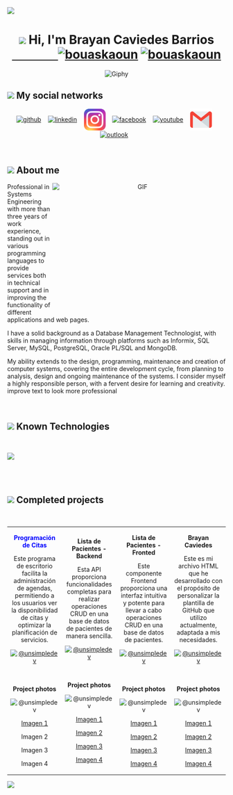 <!--divisor horizontal-->
<img src="https://user-images.githubusercontent.com/73097560/115834477-dbab4500-a447-11eb-908a-139a6edaec5c.gif">

<!-------------------------------------------------------------------------------------------------------------------------------------------------------------------------------------------->

<div style="text-align: center;">
    <h1 style="text-align: center;"> <img src="https://media.giphy.com/media/hvRJCLFzcasrR4ia7z/giphy.gif" width="35">  Hi, I'm Brayan Caviedes Barrios
        <a href="https://github.com/BrayanCaviedes">
            &nbsp;&nbsp;&nbsp;&nbsp;&nbsp;&nbsp;&nbsp;&nbsp;&nbsp;&nbsp;&nbsp;&nbsp;&nbsp;&nbsp;&nbsp;&nbsp;<img src="https://komarev.com/ghpvc/?username=bouaskaoun&label=Profile%20views&color=0e75b6&style=flat" alt="bouaskaoun"/></a> 
        <a href="https://github.com/BrayanCaviedes">
            <img src="https://img.shields.io/github/followers/bouaskaoun?label=Followers" alt="bouaskaoun" /> <br>
        </a>
    </h1>
</div>

<p align="center">
    <img src="https://media1.giphy.com/media/v1.Y2lkPTc5MGI3NjExYjI2YzUyZ3BpcWI0cDdsamVoaG9iNXkwb2dzend1MnV4MWZ6OXo1dCZlcD12MV9pbnRlcm5hbF9naWZfYnlfaWQmY3Q9Zw/qgQUggAC3Pfv687qPC/giphy.webp" alt="Giphy">
</p>

<!-------------------------------------------------------------------------------------------------------------------------------------------------------------------------------------------->

## <picture><img src = "https://media4.giphy.com/media/v1.Y2lkPTc5MGI3NjExdHd6cmJmajQzdzJrNTJvbnpmZGZnMzZkbHA0bHJocTNhZnVteWt6MyZlcD12MV9pbnRlcm5hbF9naWZfYnlfaWQmY3Q9Zw/RfMcUOEd4n9vgbmXWY/giphy.webp" width = 50px></picture> **My social networks**

<p align="center">
    <a href="https://github.com/BrayanCaviedes" target="blank"><img align="center" src="https://cdn.jsdelivr.net/npm/simple-icons@3.0.1/icons/github.svg" alt="github" height="50" width="60" /></a> &nbsp;&nbsp;
    <a href="https://www.linkedin.com/in/brayancaviedes/" target="blank"><img align="center" src="https://user-images.githubusercontent.com/88904952/234979284-68c11d7f-1acc-4f0c-ac78-044e1037d7b0.png" alt="linkedin" height="50" width="50" /></a> &nbsp;&nbsp;
    <a href="https://www.instagram.com/brian.caviedes/" target="blank"><img align="center" src="https://github.com/tandpfun/skill-icons/blob/main/icons/Instagram.svg" alt="instagram" height="50" width="50" /></a> &nbsp;&nbsp;
    <a href="https://www.facebook.com/Caviedes08" target="blank"><img align="center" src="https://raw.githubusercontent.com/rahuldkjain/github-profile-readme-generator/master/src/images/icons/Social/facebook.svg" alt="facebook" height="50" width="50" /></a> &nbsp;&nbsp;
    <a href="https://www.youtube.com/@brayan6343" target="blank"><img align="center" src="https://upload.wikimedia.org/wikipedia/commons/thumb/4/4f/YouTube_social_white_squircle.svg/512px-YouTube_social_white_squircle.svg.png" alt="youtube" height="50" width="50" /></a> &nbsp;&nbsp;
    <a href="https://mail.google.com/mail/?view=cm&fs=1&to=caviedesbrayan@gmail.com" target="blank"><img align="center" src="https://github.com/SatYu26/SatYu26/blob/master/Assets/Gmail.svg" alt="gmail" height="50" width="50" /></a> &nbsp;&nbsp;
    <a href="mailto:brian.0892@hotmail.com" target="blank"><img align="center" src="https://upload.wikimedia.org/wikipedia/commons/d/df/Microsoft_Office_Outlook_%282018%E2%80%93present%29.svg" alt="outlook" height="50" width="50" /></a> &nbsp;&nbsp;
</p>

<!-------------------------------------------------------------------------------------------------------------------------------------------------------------------------------------------->

<br>

## <picture><img src = "https://media4.giphy.com/media/v1.Y2lkPTc5MGI3NjExenNhbzBhZjgxbXdocm5iamppdnJzdTd1eTFnY2Fqc29hOWZ1cGdvNyZlcD12MV9pbnRlcm5hbF9naWZfYnlfaWQmY3Q9Zw/KGhpQ5NMoWKQurlHwI/giphy.webp" width = 50px></picture> **About me**
<a target="_blank" align="center">
  <img align="right" top="500" height="300" width="400" alt="GIF" src="https://media.giphy.com/media/SWoSkN6DxTszqIKEqv/giphy.gif">
</a>

<!-- https://raw.githubusercontent.com/0xabdulkhalid/0xabdulkhalid/main/assets/mdImages/programming.svg -->


Professional in Systems Engineering with more than three years of work experience, standing out in various programming languages ​​to provide services both in technical support and in improving the functionality of different applications and web pages.

I have a solid background as a Database Management Technologist, with skills in managing information through platforms such as Informix, SQL Server, MySQL, PostgreSQL, Oracle PL/SQL and MongoDB.

My ability extends to the design, programming, maintenance and creation of computer systems, covering the entire development cycle, from planning to analysis, design and ongoing maintenance of the systems. I consider myself a highly responsible person, with a fervent desire for learning and creativity. improve text to look more professional

<!--
- 🔭 Trabaje en la empresa ALCANOS DE COLOMBIA S.A E.S.P
- 🌱 Actualmente estoy aprendiendo DESARROLLO WEB: HTML, CSS, BOOTSTRAP, JAVASCRIPT, JQUERY, PYTHON & DJANGO
- 👯 Busco colaborar en Proyectos con lenguaje C#
- 🤔 Estoy buscando ayuda con ...
- 💬 Pregúntame sobre ...
- 📫 Cómo contactarme: brian.0892@hotmail.com
- 😄 Pronombres: ...
- ⚡ Dato curioso: ... -->
  
<!-------------------------------------------------------------------------------------------------------------------------------------------------------------------------------------------->

<br>

## <img src="https://media2.giphy.com/media/QssGEmpkyEOhBCb7e1/giphy.gif?cid=ecf05e47a0n3gi1bfqntqmob8g9aid1oyj2wr3ds3mg700bl&rid=giphy.gif" width ="25"><b>  Known Technologies</b>
<br>



<!--tech stack icons-->
<p align="left">
  <a href="https://skillicons.dev/icons?i=cs,dotnet,php,angular,typescript,css,html,js,nodejs,postgresql,mysql,mongo,git,github,azure,postman,vscode,linux,windows" target="_blank">
    <img src="https://skillicons.dev/icons?i=cs,dotnet,php,angular,typescript,css,html,js,nodejs,postgresql,mysql,mongo,git,github,azure,postman,vscode,linux,windows" />
  </a>
</p>
<br>

<!-------------------------------------------------------------------------------------------------------------------------------------------------------------------------------------------->

<br>

## <img src="https://media.giphy.com/media/WFZvB7VIXBgiz3oDXE/giphy.gif" width ="25"><b>  Completed projects</b>
<br>


<div id="proyectos">
<table align="left" >
<tr border="none">
  <td width="25%" align="center">   
    <p align="center">
        <strong style="color: blue;">Programación de Citas</strong> <br>
    </p>
    <p align="center">
        Este programa de escritorio facilita la administración de agendas, permitiendo a los usuarios ver la disponibilidad de citas y optimizar la planificación de servicios.
    </p>
    <p align="center">
        <a href="https://github.com/BrayanCaviedes/programacion_de_citas-Luegopago" target="blank">
            <img align="center" src="https://img.shields.io/badge/GitHub-100000?style=for-the-badge&logo=github&logoColor=white" alt="@unsimpledev" />
        </a>
    </p>      
    </p>
    <p align="center">
        <a href="https://github.com/BrayanCaviedes/programacion_de_citas-Luegopago" target="blank">
        </a>
    </p>  
    <p align="center"> <br> <br>
        <strong>Project photos</strong> <br>
          <p align="center">
            <img align="center" src="https://usagif.com/wp-content/uploads/loading-80.gif" alt="@unsimpledev" />
     </p>  
             <a href="https://github.com/BrayanCaviedes/BrayanCaviedes/blob/main/Programacion%20de%20Citas.jpg?raw=true"  target="_blank">
                  <p>Imagen 1</p>
                </a>
                <a >
                  <p>Imagen 2</p>
                </a>
                <a>
                  <p>Imagen 3</p>
                </a>
                <a>
                  <p>Imagen 4</p>
                </a>
</td>


    
<td width="25%" align="center">   
    <p align="center">
        <strong>Lista de Pacientes - Backend </strong> <br>
    </p>
    <p align="center">
        Esta API proporciona funcionalidades completas para realizar operaciones CRUD en una base de datos de pacientes de manera sencilla.
    </p>
    <p align="center">
        <a href="https://github.com/BrayanCaviedes/prueba_brayan_caviedes" target="blank">
            <img align="center" src="https://img.shields.io/badge/GitHub-100000?style=for-the-badge&logo=github&logoColor=white" alt="@unsimpledev" />
        </a>
    </p>       
         <p align="center"> <br> <br>
        <strong>Project photos</strong> <br>
          <p align="center">
            <img align="center" src="https://usagif.com/wp-content/uploads/loading-80.gif" alt="@unsimpledev" />
     </p>  
             <a href="https://github.com/BrayanCaviedes/BrayanCaviedes/blob/main/1.jpg?raw=true" target="_blank">
                  <p>Imagen 1</p>
                </a>
                <a href="https://github.com/BrayanCaviedes/BrayanCaviedes/blob/main/2.jpg?raw=true" target="_blank">
                  <p>Imagen 2</p>
                </a>
                <a href="https://github.com/BrayanCaviedes/BrayanCaviedes/blob/main/3.jpg?raw=true" target="_blank">
                  <p>Imagen 3</p>
                </a>
                <a href="https://github.com/BrayanCaviedes/BrayanCaviedes/blob/main/4.jpg?raw=true" target="_blank">
                  <p>Imagen 4</p>
                </a>
</td>

  
  <td width="25%" align="center">   
    <p align="center">
        <strong>Lista de Pacientes - Fronted </strong> <br>
    </p>
    <p align="center">
        Este componente Frontend proporciona una interfaz intuitiva y potente para llevar a cabo operaciones CRUD en una base de datos de pacientes.
    </p>
    <p align="center">
        <a href="https://github.com/BrayanCaviedes/prueba_brayan_caviedes_FrontEnd" target="blank">
            <img align="center" src="https://img.shields.io/badge/GitHub-100000?style=for-the-badge&logo=github&logoColor=white" alt="@unsimpledev" />
        </a>
    </p>      
           <p align="center"> <br> <br>
        <strong>Project photos</strong> <br>
          <p align="center">
            <img align="center" src="https://usagif.com/wp-content/uploads/loading-80.gif" alt="@unsimpledev" />
     </p>  
             <a href="https://github.com/BrayanCaviedes/BrayanCaviedes/blob/main/1.jpg?raw=true" target="_blank">
                  <p>Imagen 1</p>
                </a>
                <a href="https://github.com/BrayanCaviedes/BrayanCaviedes/blob/main/2.jpg?raw=true" target="_blank">
                  <p>Imagen 2</p>
                </a>
                <a href="https://github.com/BrayanCaviedes/BrayanCaviedes/blob/main/3.jpg?raw=true" target="_blank">
                  <p>Imagen 3</p>
                </a>
                <a href="https://github.com/BrayanCaviedes/BrayanCaviedes/blob/main/4.jpg?raw=true" target="_blank">
                  <p>Imagen 4</p>
                </a>
</td>

   <td width="25%" align="center">   
    <p align="center">
        <strong>Brayan Caviedes</strong> <br>
    </p>
    <p align="center">
        Este es mi archivo HTML que he desarrollado con el propósito de personalizar la plantilla de GitHub que utilizo actualmente, adaptada a mis necesidades.
    </p>
    <p align="center">
        <a href="https://github.com/BrayanCaviedes/BrayanCaviedes" target="blank">
            <img align="center" src="https://img.shields.io/badge/GitHub-100000?style=for-the-badge&logo=github&logoColor=white" alt="@unsimpledev" />
        </a>
    </p> 
       <p align="center"> <br> <br>
        <strong>Project photos</strong> <br>
          <p align="center">
            <img align="center" src="https://usagif.com/wp-content/uploads/loading-80.gif" alt="@unsimpledev" />
     </p>  
             <a href="https://raw.githubusercontent.com/BrayanCaviedes/BrayanCaviedes/main/111.jpg" target="_blank">
                  <p>Imagen 1</p>
                </a>
                <a href="https://raw.githubusercontent.com/BrayanCaviedes/BrayanCaviedes/main/222.jpg" target="_blank">
                  <p>Imagen 2</p>
                </a>
                <a href="https://raw.githubusercontent.com/BrayanCaviedes/BrayanCaviedes/main/333.jpg" target="_blank">
                  <p>Imagen 3</p>
                </a>
                <a href="https://raw.githubusercontent.com/BrayanCaviedes/BrayanCaviedes/main/444.jpg" target="_blank">
                  <p>Imagen 4</p>
                </a>
</td>
  
</tr>
</table>
  </div>
<br>
<br><br>
<br>
<br><br><br>
<br><br>

<!-------------------------------------------------------------------------------------------------------------------------------------------------------------------------------------------->

<!--divisor horizontal-->
<img src="https://user-images.githubusercontent.com/73097560/115834477-dbab4500-a447-11eb-908a-139a6edaec5c.gif">
